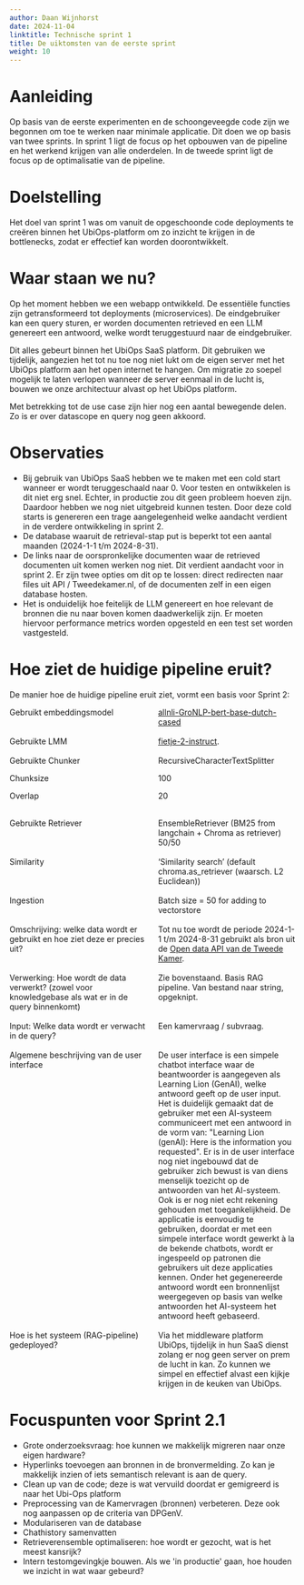 ```yaml
---
author: Daan Wijnhorst
date: 2024-11-04
linktitle: Technische sprint 1
title: De uiktomsten van de eerste sprint
weight: 10
---
```


# Aanleiding
Op basis van de eerste experimenten en de schoongeveegde code zijn we begonnen om toe te werken naar minimale applicatie. Dit doen we op basis van twee sprints. 
In sprint 1 ligt de focus op het opbouwen van de pipeline en het werkend krijgen van alle onderdelen. In de tweede sprint ligt de focus op de optimalisatie van de pipeline.

# Doelstelling
Het doel van sprint 1 was om vanuit de opgeschoonde code deployments te creëren binnen het UbiOps-platform om zo inzicht te krijgen in de bottlenecks, zodat er effectief kan worden doorontwikkelt. 

# Waar staan we nu?
Op het moment hebben we een webapp ontwikkeld. De essentiële functies zijn getransformeerd tot deployments (microservices). De eindgebruiker kan een query sturen, er worden documenten retrieved en een LLM genereert een antwoord, welke wordt teruggestuurd naar de eindgebruiker.

Dit alles gebeurt binnen het UbiOps SaaS platform. Dit gebruiken we tijdelijk, aangezien het tot nu toe nog niet lukt om de eigen server met het UbiOps platform aan het open internet te hangen.
Om migratie zo soepel mogelijk te laten verlopen wanneer de server eenmaal in de lucht is, bouwen we onze architectuur alvast op het UbiOps platform.

Met betrekking tot de use case zijn hier nog een aantal bewegende delen. Zo is er over datascope en query nog geen akkoord.

# Observaties

- Bij gebruik van UbiOps SaaS hebben we te maken met een cold start wanneer er wordt teruggeschaald naar 0. Voor testen en ontwikkelen is dit niet erg snel. Echter, in productie zou dit geen probleem hoeven zijn. Daardoor hebben we nog niet uitgebreid kunnen testen. Door deze cold starts is genereren een trage aangelegenheid welke aandacht verdient in de verdere ontwikkeling in sprint 2.
- De database waaruit de retrieval-stap put is beperkt tot een aantal maanden (2024-1-1 t/m 2024-8-31).
- De links naar de oorspronkelijke documenten waar de retrieved documenten uit komen werken nog niet. Dit verdient aandacht voor in sprint 2. Er zijn twee opties om dit op te lossen: direct redirecten naar files uit API / Tweedekamer.nl, of de documenten zelf in een eigen database hosten.
- Het is onduidelijk hoe feitelijk de LLM genereert en hoe relevant de bronnen die nu naar boven komen daadwerkelijk zijn. Er moeten hiervoor performance metrics worden opgesteld en een test set worden vastgesteld.

# Hoe ziet de huidige pipeline eruit?
De manier hoe de huidige pipeline eruit ziet, vormt een basis voor Sprint 2:

<div style="display: flex; gap: 20px;">
  <div style="flex: 1;"> 
  Gebruikt embeddingsmodel
  </div>
  <div style="flex: 1;">
    <a href="https://huggingface.co/textgain/allnli-GroNLP-bert-base-dutch-cased">allnli-GroNLP-bert-base-dutch-cased</a>
  </div>
  </div>

<br />

<div style="display: flex; gap: 20px;">
  <div style="flex: 1;"> 
  Gebruikte LMM
  </div>
  <div style="flex: 1;">
    <a href="https://huggingface.co/BramVanroy/fietje-2-instruct">fietje-2-instruct</a>.
  </div>
  </div>

<br />

<div style="display: flex; gap: 20px;">
  <div style="flex: 1;"> 
  Gebruikte Chunker
    
  Chunksize
  
  Overlap
  </div>
  <div style="flex: 1;">
  RecursiveCharacterTextSplitter
    
  100
  
  20
  </div>
  </div>

<br />

<div style="display: flex; gap: 20px;">
  <div style="flex: 1;"> 
  Gebruikte Retriever
  </div>
  <div style="flex: 1;">
  EnsembleRetriever (BM25 from langchain + Chroma as retriever) 50/50
  </div>
  </div>

<br />

<div style="display: flex; gap: 20px;">
  <div style="flex: 1;"> 
  Similarity
  </div>
  <div style="flex: 1;">
  ‘Similarity search’ (default chroma.as_retriever (waarsch. L2 Euclidean))
  </div>
  </div>

<br />

<div style="display: flex; gap: 20px;">
  <div style="flex: 1;"> 
  Ingestion
  </div>
  <div style="flex: 1;">
  Batch size = 50 for adding to vectorstore
  </div>
  </div>

<br />

<div style="display: flex; gap: 20px;">
  <div style="flex: 1;"> 
  Omschrijving: welke data wordt er gebruikt en hoe ziet deze er precies uit?
  </div>
  <div style="flex: 1;">
  Tot nu toe wordt de periode 2024-1-1 t/m 2024-8-31 gebruikt als bron uit de <a href="https://opendata.tweedekamer.nl/">Open data API van de Tweede Kamer</a>.
  </div>
  </div>

<br />

<div style="display: flex; gap: 20px;">
  <div style="flex: 1;"> 
  Verwerking: Hoe wordt de data verwerkt? (zowel voor knowledgebase als wat er in de query binnenkomt)
  </div>
  <div style="flex: 1;">
  Zie bovenstaand. Basis RAG pipeline. Van bestand naar string, opgeknipt. 
  </div>
  </div>

<br />

<div style="display: flex; gap: 20px;">
  <div style="flex: 1;"> 
  Input: Welke data wordt er verwacht in de query?
  </div>
  <div style="flex: 1;">
  Een kamervraag / subvraag.
  </div>
  </div>

<br />

<div style="display: flex; gap: 20px;">
  <div style="flex: 1;"> 
  Algemene beschrijving van de user interface
  </div>
  <div style="flex: 1;">
  De user interface is een simpele chatbot interface waar de beantwoorder is aangegeven als Learning Lion (GenAI), welke antwoord geeft op de user input. Het is duidelijk gemaakt dat de gebruiker met een AI-systeem communiceert met een antwoord in de vorm van: "Learning Lion (genAI): Here is the information you requested". Er is in de user interface nog niet ingebouwd dat de gebruiker zich bewust is van diens menselijk toezicht op de antwoorden van het AI-systeem. Ook is er nog niet echt rekening gehouden met toegankelijkheid. De applicatie is eenvoudig te gebruiken, doordat er met een simpele interface wordt gewerkt à la de bekende chatbots, wordt er ingespeeld op patronen die gebruikers uit deze applicaties kennen. Onder het gegenereerde antwoord wordt een bronnenlijst weergegeven op basis van welke antwoorden het AI-systeem het antwoord heeft gebaseerd. 
  </div>
  </div>

<br />

<div style="display: flex; gap: 20px;">
  <div style="flex: 1;"> 
  Hoe is het systeem (RAG-pipeline) gedeployed?
  </div>
  <div style="flex: 1;">
  Via het middleware platform UbiOps, tijdelijk in hun SaaS dienst zolang er nog geen server on prem de lucht in kan. Zo kunnen we simpel en effectief alvast een kijkje krijgen in de keuken van UbiOps.
  </div>
  </div>

# Focuspunten voor Sprint 2.1

- Grote onderzoeksvraag: hoe kunnen we makkelijk migreren naar onze eigen hardware?
- Hyperlinks toevoegen aan bronnen in de bronvermelding. Zo kan je makkelijk inzien of iets semantisch relevant is aan de query.
- Clean up van de code; deze is wat vervuild doordat er gemigreerd is naar het Ubi-Ops platform
- Preprocessing van de Kamervragen (bronnen) verbeteren. Deze ook nog aanpassen op de criteria van DPGenV.
- Modulariseren van de database
- Chathistory samenvatten
- Retrieverensemble optimaliseren: hoe wordt er gezocht, wat is het meest kansrijk?
- Intern testomgevingkje bouwen. Als we 'in productie' gaan, hoe houden we inzicht in wat waar gebeurd?


